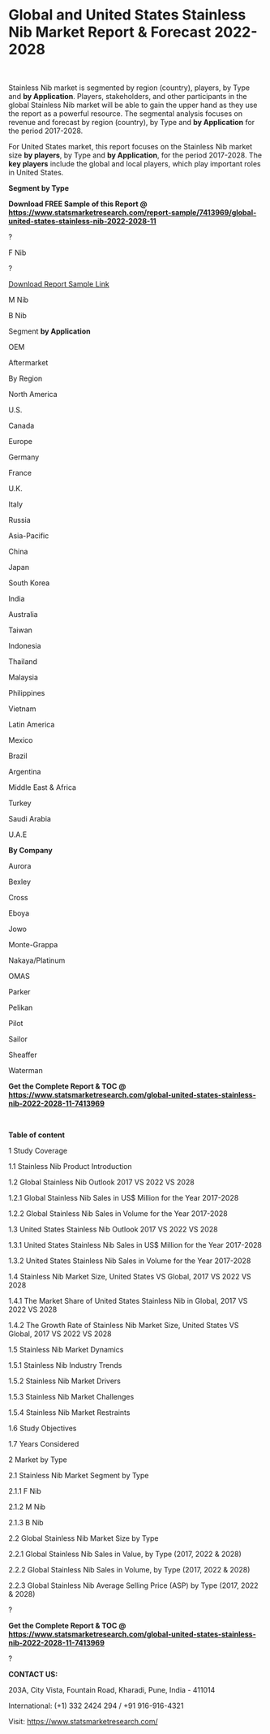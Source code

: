<h1>Global and United States Stainless Nib Market Report & Forecast 2022-2028</h1><br/><p>Stainless Nib market is segmented by region (country), players, by Type and <strong>by Application</strong>. Players, stakeholders, and other participants in the global Stainless Nib market will be able to gain the upper hand as they use the report as a powerful resource. The segmental analysis focuses on revenue and forecast by region (country), by Type and <strong>by Application</strong> for the period 2017-2028.</p>
 
 
 
 <p>For United States market, this report focuses on the Stainless Nib market size <strong>by players</strong>, by Type and <strong>by Application</strong>, for the period 2017-2028. The <strong>key players</strong> include the global and local players, which play important roles in United States.</p>
 
 
 
 <p><strong>Segment by Type</strong></p>
 
 
 
 <div><b>Download FREE Sample of this Report @ <a href="https://www.statsmarketresearch.com/download-free-sample/7413969/global-united-states-stainless-nib-2022-2028-11">https://www.statsmarketresearch.com/report-sample/7413969/global-united-states-stainless-nib-2022-2028-11</a></b></div>
 
 
 
 <p>? </p>
 
 
 
 <p>F Nib</p>
 
 
 
 <p>? </p>
 
 
 
 <p><a href="https://www.statsmarketresearch.com/download-free-sample/7413969/global-united-states-stainless-nib-2022-2028-11">Download Report Sample Link</a></p>
 
 
 
 <p>M Nib</p>
 
 
 
 <p>B Nib</p>
 
 
 
 <p>Segment <strong>by Application</strong></p>
 
 
 
 <p>OEM</p>
 
 
 
 <p>Aftermarket</p>
 
 
 
 <p>By Region</p>
 
 
 
 <p>North America</p>
 
 
 
 <p>U.S.</p>
 
 
 
 <p>Canada</p>
 
 
 
 <p>Europe</p>
 
 
 
 <p>Germany</p>
 
 
 
 <p>France</p>
 
 
 
 <p>U.K.</p>
 
 
 
 <p>Italy</p>
 
 
 
 <p>Russia</p>
 
 
 
 <p>Asia-Pacific</p>
 
 
 
 <p>China</p>
 
 
 
 <p>Japan</p>
 
 
 
 <p>South Korea</p>
 
 
 
 <p>India</p>
 
 
 
 <p>Australia</p>
 
 
 
 <p>Taiwan</p>
 
 
 
 <p>Indonesia</p>
 
 
 
 <p>Thailand</p>
 
 
 
 <p>Malaysia</p>
 
 
 
 <p>Philippines</p>
 
 
 
 <p>Vietnam</p>
 
 
 
 <p>Latin America</p>
 
 
 
 <p>Mexico</p>
 
 
 
 <p>Brazil</p>
 
 
 
 <p>Argentina</p>
 
 
 
 <p>Middle East & Africa</p>
 
 
 
 <p>Turkey</p>
 
 
 
 <p>Saudi Arabia</p>
 
 
 
 <p>U.A.E</p>
 
 
 
 <p><strong>By Company</strong></p>
 
 
 
 <p>Aurora</p>
 
 
 
 <p>Bexley</p>
 
 
 
 <p>Cross</p>
 
 
 
 <p>Eboya</p>
 
 
 
 <p>Jowo</p>
 
 
 
 <p>Monte-Grappa</p>
 
 
 
 <p>Nakaya/Platinum</p>
 
 
 
 <p>OMAS</p>
 
 
 
 <p>Parker</p>
 
 
 
 <p>Pelikan</p>
 
 
 
 <p>Pilot</p>
 
 
 
 <p>Sailor</p>
 
 
 
 <p>Sheaffer</p>
 
 
 
 <p>Waterman</p>
 
 
 
 <div><b>Get the Complete Report & TOC @ <a href="https://www.statsmarketresearch.com/global-united-states-stainless-nib-2022-2028-11-7413969">https://www.statsmarketresearch.com/global-united-states-stainless-nib-2022-2028-11-7413969</a></b></div>
 
 
 
 <p><br />
 
 <b>Table of content</b></p>
 
 
 
 <p>1 Study Coverage<br />
 
 1.1 Stainless Nib Product Introduction<br />
 
 1.2 Global Stainless Nib Outlook 2017 VS 2022 VS 2028<br />
 
 1.2.1 Global Stainless Nib Sales in US$ Million for the Year 2017-2028<br />
 
 1.2.2 Global Stainless Nib Sales in Volume for the Year 2017-2028<br />
 
 1.3 United States Stainless Nib Outlook 2017 VS 2022 VS 2028<br />
 
 1.3.1 United States Stainless Nib Sales in US$ Million for the Year 2017-2028<br />
 
 1.3.2 United States Stainless Nib Sales in Volume for the Year 2017-2028<br />
 
 1.4 Stainless Nib Market Size, United States VS Global, 2017 VS 2022 VS 2028<br />
 
 1.4.1 The Market Share of United States Stainless Nib in Global, 2017 VS 2022 VS 2028<br />
 
 1.4.2 The Growth Rate of Stainless Nib Market Size, United States VS Global, 2017 VS 2022 VS 2028<br />
 
 1.5 Stainless Nib Market Dynamics<br />
 
 1.5.1 Stainless Nib Industry Trends<br />
 
 1.5.2 Stainless Nib Market Drivers<br />
 
 1.5.3 Stainless Nib Market Challenges<br />
 
 1.5.4 Stainless Nib Market Restraints<br />
 
 1.6 Study Objectives<br />
 
 1.7 Years Considered<br />
 
 2 Market by Type<br />
 
 2.1 Stainless Nib Market Segment by Type<br />
 
 2.1.1 F Nib<br />
 
 2.1.2 M Nib<br />
 
 2.1.3 B Nib<br />
 
 2.2 Global Stainless Nib Market Size by Type<br />
 
 2.2.1 Global Stainless Nib Sales in Value, by Type (2017, 2022 & 2028)<br />
 
 2.2.2 Global Stainless Nib Sales in Volume, by Type (2017, 2022 & 2028)<br />
 
 2.2.3 Global Stainless Nib Average Selling Price (ASP) by Type (2017, 2022 & 2028)<br />
 
 ? </p>
 
 
 
 <div><b>Get the Complete Report & TOC @ <a href="https://www.statsmarketresearch.com/global-united-states-stainless-nib-2022-2028-11-7413969">https://www.statsmarketresearch.com/global-united-states-stainless-nib-2022-2028-11-7413969</a></b></div>
 
 
 
 <p>? </p>
 
 
 
 <p><b>CONTACT US:</b><br />
 
 203A, City Vista, Fountain Road, Kharadi, Pune, India - 411014<br />
 
 International: (+1) 332 2424 294 / +91 916-916-4321<br />
 
 Visit: <a href="https://www.statsmarketresearch.com/">https://www.statsmarketresearch.com/</a></p>